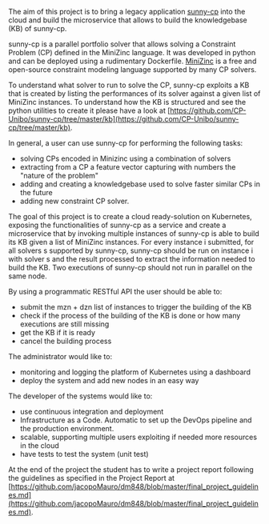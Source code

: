 The aim of this project is to bring a legacy application
[sunny-cp](https://github.com/CP-Unibo/sunny-cp) into the cloud
and build the microservice that allows to build the knowledgebase (KB)
of sunny-cp.

sunny-cp is a parallel portfolio solver that allows solving a
Constraint Problem (CP) defined in the MiniZinc language.
It was developed in python and can be deployed using a rudimentary Dockerfile.
[MiniZinc](http://www.minizinc.org/) is a free and open-source constraint
modeling language supported by many CP solvers.

To understand what solver to run to solve the CP, sunny-cp exploits a KB that is
created by listing the performances of its solver against a given list of
MiniZinc instances. To understand how the KB is structured and see the python
utilities to create it please have a look at
[https://github.com/CP-Unibo/sunny-cp/tree/master/kb](https://github.com/CP-Unibo/sunny-cp/tree/master/kb).

In general, a user can use sunny-cp for performing the following tasks:
* solving CPs encoded in Minizinc using a combination of solvers 
* extracting from a CP a feature vector capturing with numbers the "nature of the problem"
* adding and creating a knowledgebase used to solve faster similar CPs in the
  future
* adding new constraint CP solver.

The goal of this project is to create a cloud ready-solution on Kubernetes,
exposing the functionalities of sunny-cp as a service and create a microservice
that by invoking multiple instances of sunny-cp is able to build its KB given a
list of MiniZinc instances. For every instance i submitted, for all solvers s
supported by sunny-cp, sunny-cp should be run on instance i with solver s and
the result processed to extract the information needed to build the KB. Two
executions of sunny-cp should not run in parallel on the same node.  

By using a programmatic RESTful API the user should be able to:
* submit the mzn + dzn list of instances to trigger the building of the KB
* check if the process of the building of the KB is done or how many executions
  are still missing
* get the KB if it is ready
* cancel the building process

The administrator would like to:
* monitoring and logging the platform of Kubernetes using a dashboard
* deploy the system and add new nodes in an easy way

The developer of the systems would like to:
* use continuous integration and deployment
* Infrastructure as a Code. Automatic to set up the DevOps pipeline and the production environment.
* scalable, supporting multiple users exploiting if needed more resources in the
  cloud
* have tests to test the system (unit test)

At the end of the project the student has to write a project report following
the guidelines as specified in the Project Report at
[https://github.com/jacopoMauro/dm848/blob/master/final_project_guidelines.md](https://github.com/jacopoMauro/dm848/blob/master/final_project_guidelines.md).

